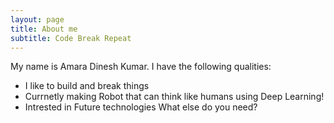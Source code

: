 ```yaml
---
layout: page
title: About me
subtitle: Code Break Repeat
---
```


My name is Amara Dinesh Kumar. I have the following qualities:

- I like to build and break things
- Currnetly making Robot that can think like humans using Deep Learning!
- Intrested in Future technologies
What else do you need?


